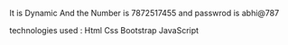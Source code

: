 It is Dynamic And the Number is 7872517455 and passwrod is abhi@787

technologies used :
Html
Css
Bootstrap
JavaScript
